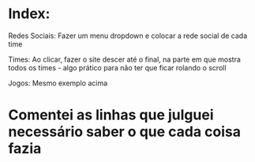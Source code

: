 # Index:

Redes Sociais: Fazer um menu dropdown e colocar a rede social de cada time

Times: Ao clicar, fazer o site descer até o final, na parte em que mostra todos os times - algo prático para não ter que ficar 
rolando o scroll

Jogos: Mesmo exemplo acima

# Comentei as linhas que julguei necessário saber o que cada coisa fazia